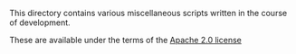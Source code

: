 This directory contains various miscellaneous scripts written in the course of development. 

These are available under the terms of the [Apache 2.0 license](LICENSE.txt)

